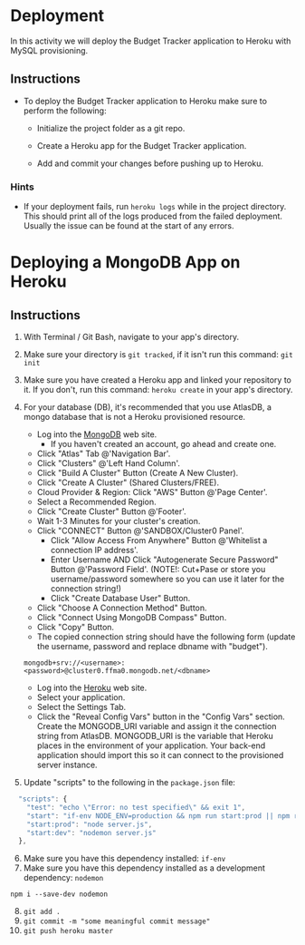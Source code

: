 # Deployment

In this activity we will deploy the Budget Tracker application to Heroku with MySQL provisioning.

## Instructions

* To deploy the Budget Tracker application to Heroku make sure to perform the following:

  * Initialize the project folder as a git repo.

  * Create a Heroku app for the Budget Tracker application.

  * Add and commit your changes before pushing up to Heroku.

### Hints

* If your deployment fails, run `heroku logs` while in the project directory. This should print all of the logs produced from the failed deployment. Usually the issue can be found at the start of any errors.

# Deploying a MongoDB App on Heroku

## Instructions
1. With Terminal / Git Bash, navigate to your app's directory.
2. Make sure your directory is `git tracked`, if it isn't run this command: `git init`
3. Make sure you have created a Heroku app and linked your repository to it.  If you don't, run this command: `heroku create` in your app's directory.
4. For your database (DB), it's recommended that you use AtlasDB, a mongo database that is not a Heroku provisioned resource.
    * Log into the [MongoDB](https://www.mongodb.com/) web site.
        * If you haven't created an account, go ahead and create one.
    * Click "Atlas" Tab @'Navigation Bar'.
    * Click "Clusters" @'Left Hand Column'.
    * Click "Build A Cluster" Button (Create A New Cluster).
    * Click "Create A Cluster" (Shared Clusters/FREE).
    * Cloud Provider & Region: Click "AWS" Button @'Page Center'.
    * Select a Recommended Region.
    * Click "Create Cluster" Button @'Footer'.
    * Wait 1-3 Minutes for your cluster's creation.
    * Click "CONNECT" Button @'SANDBOX/Cluster0 Panel'.
        * Click "Allow Access From Anywhere" Button @'Whitelist a connection IP address'.
        * Enter Username AND Click "Autogenerate Secure Password" Button @'Password Field'. (NOTE!: Cut+Pase or store you username/password somewhere so you can use it later for the connection string!)
        * Click "Create Database User" Button.
    * Click "Choose A Connection Method" Button.
    * Click "Connect Using MongoDB Compass" Button.
    * Click "Copy" Button.
    * The copied connection string should have the following form (update the username, password and replace dbname with "budget").

    ```
    mongodb+srv://<username>:<password>@cluster0.ffma0.mongodb.net/<dbname>
    ```

    * Log into the [Heroku](https://www.heroku.com/) web site.
    * Select your application.
     * Select the Settings Tab.
     * Click the "Reveal Config Vars" button in the "Config Vars" section. Create the MONGODB_URI variable and assign it the connection string from AtlasDB.  MONGODB_URI is the variable that Heroku places in the environment of your application. Your back-end application should import this so it can connect to the provisioned server instance.

5. Update "scripts" to the following in the `package.json` file:
```javascript
  "scripts": {
    "test": "echo \"Error: no test specified\" && exit 1",
    "start": "if-env NODE_ENV=production && npm run start:prod || npm run start:dev",
    "start:prod": "node server.js",
    "start:dev": "nodemon server.js"
  },
  ```
6. Make sure you have this dependency installed: `if-env`
7. Make sure you have this dependency installed as a development dependency: `nodemon`
```shell
npm i --save-dev nodemon
```
8. `git add .`
9. `git commit -m "some meaningful commit message"`
10. `git push heroku master`
